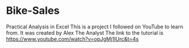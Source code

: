 # Bike-Sales
Practical Analysis in Excel
This is a project I followed on YouTube to learn from.
It was created by Alex The Analyst
The link to the tutorial is https://www.youtube.com/watch?v=opJgMj1IUrc&t=4s
